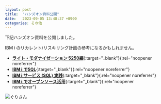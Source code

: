 ```yaml
---
layout: post
title:  "ハンズオン資料公開"
date:   2023-09-05 13:48:37 +0900
categories: その他
---
```

下記ハンズオン資料を公開しました。

IBM i のリカレント/リスキリング計画の参考になるかもしれません。

* [**ライト・モダナイゼーション 5250編**](https://guricat.github.io/Lite-modernization-for-5250/#/){:target="_blank"}{:rel="noopener noreferrer"}
* [**IBM i でSQL**](https://guricat.github.io/SQL-on-IBM-i/#/){:target="_blank"}{:rel="noopener noreferrer"}
* [**IBM i サービス (SQL) 実践**](https://guricat.github.io/Practical-use-of-IBM-i-Service--SQL-/#/){:target="_blank"}{:rel="noopener noreferrer"}
* [**IBM i でオープンソース活用**](https://guricat.github.io/Leveraging-Open-Source-on-IBM-i/#/){:target="_blank"}{:rel="noopener noreferrer"}



![ぐりさん](/GuriPages/image/2017-09-29_Guri.jpg)
